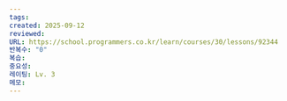 ```yaml
---
tags:
created: 2025-09-12
reviewed:
URL: https://school.programmers.co.kr/learn/courses/30/lessons/92344
반복수: "0"
복습:
중요성:
레이팅: Lv. 3
메모:
---
```

